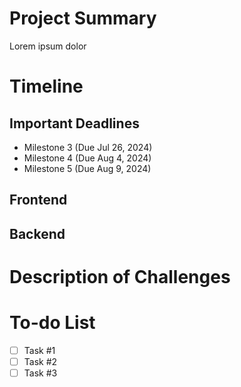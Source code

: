 # Project Summary
Lorem ipsum dolor

# Timeline
## Important Deadlines
- Milestone 3 (Due Jul 26, 2024)
- Milestone 4 (Due Aug 4, 2024)
- Milestone 5 (Due Aug 9, 2024)

## Frontend


## Backend


# Description of Challenges

# To-do List
- [ ] Task #1
- [ ] Task #2
- [ ] Task #3
